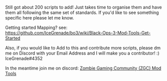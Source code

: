Still got about 200 scripts to add! Just takes time to organise them and have them all following the same set of standards.
If you'd like to see something specific here please let me know.

Getting started Mapping? see: https://github.com/IceGrenade/bo3/wiki/Black-Ops-3-Mod-Tools-Get-Started

Also, if you would like to Add to this and contribute more scripts, please dm me on Discord with your Email Address and I will make you a contributor! :)
IceGrenade#4352

In the meantime join me on discord: [Zombie Gaming Community (ZGC) Mod Tools](https://icegrenade.co.uk/discord)
